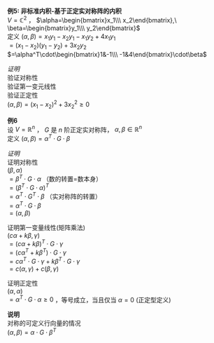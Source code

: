 **例5: 非标准内积-基于正定实对称阵的内积**  
 $V=\mathbb{C}^2$ ， $\alpha=\begin{bmatrix}x_1\\\ x_2\end{bmatrix},\ \beta=\begin{bmatrix}y_1\\\ y_2\end{bmatrix}$   
定义 $(\alpha,\beta)=x_1y_1-x_2y_1-x_1y_2+4x_1y_1$   
 $=(x_1-x_2)(y_1-y_2)+3x_2y_2$   
 $=\alpha^T\cdot\begin{bmatrix}1&-1\\\ -1&4\end{bmatrix}\cdot\beta$   
  
*证明*  
验证对称性  
验证第一变元线性  
验证正定性  
 $(\alpha,\beta)=(x_1-x_2)^2+3x_2^2\geq0$   
  
**例6**  
设 $V=\mathbb{R}^n$ ， $G$ 是 $n$ 阶正定实对称阵， $\alpha,\beta\in\mathbb{R}^n$   
定义 $(\alpha,\beta)=\alpha^T\cdot G\cdot\beta$   
  
*证明*  
证明对称性  
 $(\beta,\alpha)$   
 $=\beta^T\cdot G\cdot\alpha$ （数的转置=数本身）  
 $=(\beta^T\cdot G\cdot\alpha)^T$   
 $=\alpha^T\cdot G^T\cdot\beta$ （实对称阵的转置）  
 $=\alpha^T\cdot G\cdot\beta$   
 $=(\alpha,\beta)$   
  
证明第一变量线性(矩阵乘法)  
 $(c\alpha+k\beta,\gamma)$   
 $=(c\alpha+k\beta)^T\cdot G\cdot\gamma$   
 $=(c\alpha^T+k\beta^T)\cdot G\cdot\gamma$   
 $=c\alpha^T\cdot G\cdot\gamma+k\beta^T\cdot G\cdot\gamma$   
 $=c(\alpha,\gamma)+c(\beta,\gamma)$   
  
证明正定性  
 $(\alpha,\alpha)$   
 $=\alpha^T\cdot G\cdot\alpha\geq0$ ，等号成立，当且仅当 $\alpha=0$ (正定型定义)  
  
**说明**  
对称的可定义行向量的情况  
 $(\alpha,\beta)=\alpha\cdot G\cdot\beta^T$   
